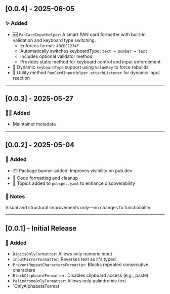 ## [0.0.4] - 2025-06-05

### ✨ Added
- 🆕 `PanCardInputHelper`: A smart PAN card formatter with built-in validation and keyboard type switching.
  - Enforces format: `ABCDE1234F`
  - Automatically switches keyboardType: `text → number → text`
  - Includes optional validator method
  - Provides static method for keyboard control and input enforcement
- 🧠 Dynamic `keyboardType` support using `ValueKey` to force rebuilds
- 🔧 Utility method `PanCardInputHelper.attachListener` for dynamic input reaction

---

## [0.0.3] - 2025-05-27

### 🧑‍💻 Added 
- Maintainer metadata

---

## [0.0.2] - 2025-05-04

### 🎨 Added
- 📦 Package banner added: Improves visibility on pub.dev
- 🧹 Code formatting and cleanup
- 🔖 Topics added to `pubspec.yaml` to enhance discoverability

### 📝 Notes
Visual and structural improvements only—no changes to functionality.

---

## [0.0.1] - Initial Release

### 📌 Added
- `DigitsOnlyFormatter`: Allows only numeric input
- `InputMirrorFormatter`: Reverses text as it's typed
- `PreventRepeatCharactersFormatter`: Blocks repeated consecutive characters
- `BlockClipboardFormatter`: Disables clipboard access (e.g., paste)
- `PalindromeOnlyFormatter`: Allows only palindromic text
- `OnlyAlphabetsFormat
